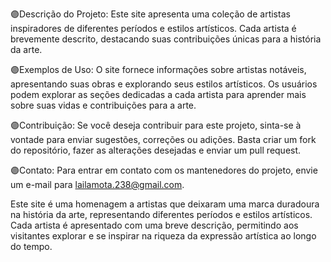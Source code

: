 🟣Descrição do Projeto:
Este site apresenta uma coleção de artistas inspiradores de diferentes períodos e estilos artísticos. Cada artista é brevemente descrito, destacando suas contribuições únicas para a história da arte.

🟣Exemplos de Uso:
O site fornece informações sobre artistas notáveis, apresentando suas obras e explorando seus estilos artísticos. Os usuários podem explorar as seções dedicadas a cada artista para aprender mais sobre suas vidas e contribuições para a arte.

🟣Contribuição:
Se você deseja contribuir para este projeto, sinta-se à vontade para enviar sugestões, correções ou adições. Basta criar um fork do repositório, fazer as alterações desejadas e enviar um pull request.

🟣Contato:
Para entrar em contato com os mantenedores do projeto, envie um e-mail para lailamota.238@gmail.com.

Este site é uma homenagem a artistas que deixaram uma marca duradoura na história da arte, representando diferentes períodos e estilos artísticos. Cada artista é apresentado com uma breve descrição, permitindo aos visitantes explorar e se inspirar na riqueza da expressão artística ao longo do tempo.
